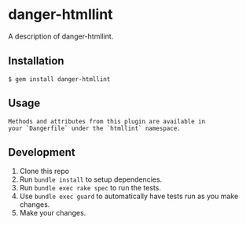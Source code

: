 # danger-htmllint

A description of danger-htmllint.

## Installation

    $ gem install danger-htmllint

## Usage

    Methods and attributes from this plugin are available in
    your `Dangerfile` under the `htmllint` namespace.

## Development

1. Clone this repo
2. Run `bundle install` to setup dependencies.
3. Run `bundle exec rake spec` to run the tests.
4. Use `bundle exec guard` to automatically have tests run as you make changes.
5. Make your changes.
